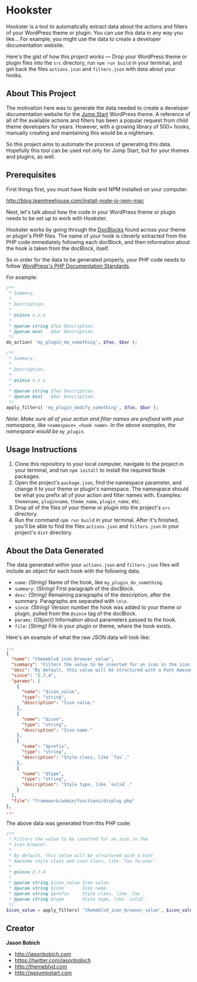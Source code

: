 # Hookster

Hookster is a tool to automatically extract data about the actions and filters of your WordPress theme or plugin. You can use this data in any way you like... For example, you might use the data to create a developer documentation website.

Here's the gist of how this project works &mdash; Drop your WordPress theme or plugin files into the `src` directory, run `npm run build` in your terminal, and get back the files `actions.json` and `filters.json` with data about your hooks.

## About This Project

The motivation here was to generate the data needed to create a developer documentation website for the [Jump Start](https://wpjumpstart.com) WordPress theme. A reference of all of the available actions and filters has been a popular request from child theme developers for years. However, with a growing library of 500+ hooks, manually creating and maintaining this would be a nightmare.

So this project aims to automate the process of generating this data. Hopefully this tool can be used not only for Jump Start, but for your themes and plugins, as well.

## Prerequisites

First things first, you must have Node and NPM installed on your computer.

<http://blog.teamtreehouse.com/install-node-js-npm-mac>

Next, let's talk about how the code in your WordPress theme or plugin needs to be set up to work with Hookster.

Hookster works by going through the [DocBlocks](http://docs.phpdoc.org/guides/docblocks.html) found across your theme or plugin's PHP files. The name of your hook is cleverly extracted from the PHP code immediately following each docBlock, and then information about the hook is taken from the docBlock, itself.

So in order for the data to be generated properly, your PHP code needs to follow [WordPress's PHP Documentation Standards](https://make.wordpress.org/core/handbook/best-practices/inline-documentation-standards/php/#4-hooks-actions-and-filters).

For example:

``` php
/**
 * Summary.
 *
 * Description.
 *
 * @since x.x.x
 *
 * @param string $foo Description.
 * @param bool   $bar Description.
 */
do_action( 'my_plugin_do_something', $foo, $bar );

/**
 * Summary.
 *
 * Description.
 *
 * @since x.x.x
 *
 * @param string $foo Description.
 * @param bool   $bar Description.
 */
apply_filters( 'my_plugin_modify_something', $foo, $bar );
```

*Note: Make sure all of your action and filter names are prefixed with your namespace, like `<namespace>_<hook name>`. In the above examples, the namespace would be `my_plugin`.*

## Usage Instructions

1. Clone this repository to your local computer, navigate to the project in your terminal, and run `npm install` to install the required Node packages.
2. Open the project's `package.json`, find the namespace parameter, and change it to your theme or plugin's namespace. The namespace should be what you prefix all of your action and filter names with. Examples: `themename`, `pluginname`, `theme_name`, `plugin_name`, etc.
3. Drop all of the files of your theme or plugin into the project's `src` directory.
4. Run the command `npm run build` in your terminal. After it's finished, you'll be able to find the files `actions.json` and `filters.json` in your project's `dist` directory.

## About the Data Generated

The data generated within your `actions.json` and `filters.json` files will include an object for each hook with the following data.

* `name`: *{String}* Name of the hook, like `my_plugin_do_something`.
* `summary`: *{String}* First paragraph of the docBlock.
* `desc`: *{String}* Remaining paragraphs of the description, after the summary. Paragraphs are separated with `\n\n`.
* `since`: *{String}* Version number the hook was added to your theme or plugin, pulled from the `@since` tag of the docBlock.
* `params`: *{Object}* Information about parameters passed to the hook.
* `file`: *{String}* File in your plugin or theme, where the hook exists.

Here's an example of what the raw JSON data will look like:

``` json
...
{
  "name": "themeblvd_icon_browser_value",
  "summary": "Filters the value to be inserted for an icon in the icon browser.",
  "desc": "By default, this value will be structured with a Font Awesome style class and icon class, like `fas fa-user`.",
  "since": "2.7.4",
  "params": [
    {
      "name": "$icon_value",
      "type": "string",
      "description": "Icon value."
    },
    {
      "name": "$icon",
      "type": "string",
      "description": "Icon name."
    },
    {
      "name": "$prefix",
      "type": "string",
      "description": "Style class, like `fas`."
    },
    {
      "name": "$type",
      "type": "string",
      "description": "Style type, like `solid`."
    }
  ],
  "file": "framework/admin/functions/display.php"
},
...
```

The above data was generated from this PHP code:

``` php
/**
 * Filters the value to be inserted for an icon in the
 * icon browser.
 *
 * By default, this value will be structured with a Font
 * Awesome style class and icon class, like `fas fa-user`.
 *
 * @since 2.7.4
 *
 * @param string $icon_value Icon value.
 * @param string $icon       Icon name.
 * @param string $prefix     Style class, like `fas`.
 * @param string $type       Style type, like `solid`.
 */
$icon_value = apply_filters( 'themeblvd_icon_browser_value', $icon_value, $icon, $prefix, $type );
```

## Creator

**Jason Bobich**

* <http://jasonbobich.com>
* <https://twitter.com/jasonbobich>
* <http://themeblvd.com>
* <http://wpjumpstart.com>
